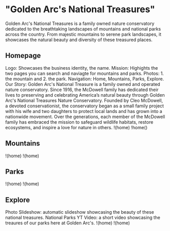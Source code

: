 # "Golden Arc's National Treasures" 
Golden Arc's National Treasures is a family owned nature conservatory dedicated to the breathtaking landscapes of mountains and national parks across the country. From majestic mountains to serene park landscapes, it showcases the natural beauty and diversity of these treasured places.
## Homepage
Logo: Showcases the business identity, the name. Mission: Highights the two pages you can search and naviagte for mountains and parks. Photos: 1. the mountain and 2. the park. Navigation: Home, Mountains, Parks, Explore. 
Our Story: Golden Arc's National Treasure is a family owned and operated nature conservatory. Since 1916, the McDowell family has dedicated their lives to preserving and celebrating America’s natural beauty through Golden Arc's National Treasures Nature Conservatory. Founded by Cleo McDowell, a devoted conservationist, the conservatory began as a small family project with his wife and two daughters to protect local lands and has grown into a nationwide movement. Over the generations, each member of the McDowell family has embraced the mission to safeguard wildlife habitats, restore ecosystems, and inspire a love for nature in others.
!(home)
!home()
## Mountains

!(home)
!(home)
## Parks 

!(home)
!(home)
## Explore
Photo Slideshow: automatic slideshow showcasing the beauty of these national treasures. 
National Parks YT Video: a short video showcasing the treaures of our parks here at Golden Arc's. 
!(home)
!(home)
